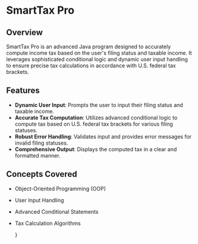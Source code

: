 # SmartTax Pro

## Overview
SmartTax Pro is an advanced Java program designed to accurately compute income tax based on the user's filing status and taxable income. It leverages sophisticated conditional logic and dynamic user input handling to ensure precise tax calculations in accordance with U.S. federal tax brackets.

## Features
- **Dynamic User Input**: Prompts the user to input their filing status and taxable income.
- **Accurate Tax Computation**: Utilizes advanced conditional logic to compute tax based on U.S. federal tax brackets for various filing statuses.
- **Robust Error Handling**: Validates input and provides error messages for invalid filing statuses.
- **Comprehensive Output**: Displays the computed tax in a clear and formatted manner.

## Concepts Covered
- Object-Oriented Programming (OOP)
- User Input Handling
- Advanced Conditional Statements
- Tax Calculation Algorithms


    }

